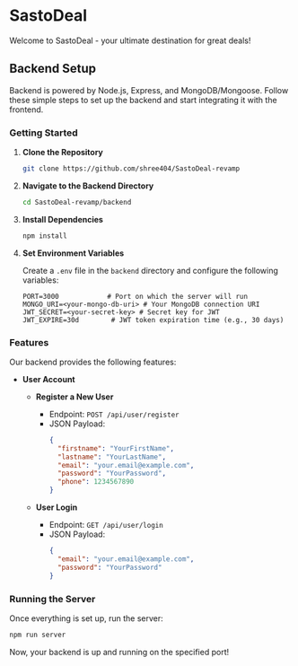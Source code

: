 # SastoDeal

Welcome to SastoDeal - your ultimate destination for great deals!

## Backend Setup

Backend is powered by Node.js, Express, and MongoDB/Mongoose. Follow these simple steps to set up the backend and start integrating it with the frontend.

### Getting Started

1. **Clone the Repository**

   ```bash
   git clone https://github.com/shree404/SastoDeal-revamp
   ```

2. **Navigate to the Backend Directory**

   ```bash
   cd SastoDeal-revamp/backend
   ```

3. **Install Dependencies**

   ```bash
   npm install
   ```

4. **Set Environment Variables**

   Create a `.env` file in the `backend` directory and configure the following variables:

   ```
   PORT=3000            # Port on which the server will run
   MONGO_URI=<your-mongo-db-uri> # Your MongoDB connection URI
   JWT_SECRET=<your-secret-key> # Secret key for JWT
   JWT_EXPIRE=30d        # JWT token expiration time (e.g., 30 days)
   ```

### Features

Our backend provides the following features:

- **User Account**
  - **Register a New User**
    - Endpoint: `POST /api/user/register`
    - JSON Payload:
      ```json
      {
        "firstname": "YourFirstName",
        "lastname": "YourLastName",
        "email": "your.email@example.com",
        "password": "YourPassword",
        "phone": 1234567890
      }
      ```

  - **User Login**
    - Endpoint: `GET /api/user/login`
    - JSON Payload:
      ```json
      {
        "email": "your.email@example.com",
        "password": "YourPassword"
      }
      ```

### Running the Server

Once everything is set up, run the server:

```bash
npm run server
```

Now, your backend is up and running on the specified port!
